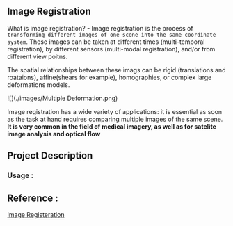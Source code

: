 ## Image Registration

What is image registration? - Image registration is the process of `transforming different images of one scene into the same coordinate system`. These images can be taken at different times (multi-temporal registration), by different sensors (multi-modal registration), and/or from different view poitns. 

The spatial relationships between these imags can be rigid (translations and roataions), affine(shears for example), homographies, or complex large deformations models.

![](./images/Multiple Deformation.png)

Image registration has a wide variety of applications: it is essential as soon as the task at hand requires comparing multiple images of the same scene. **It is very common in the field of medical imagery, as well as for satelite image analysis and optical flow**



## Project Description

### Usage : 



## Reference :

[Image Registeration](https://www.sicara.ai/blog/2019-07-16-image-registration-deep-learning)
